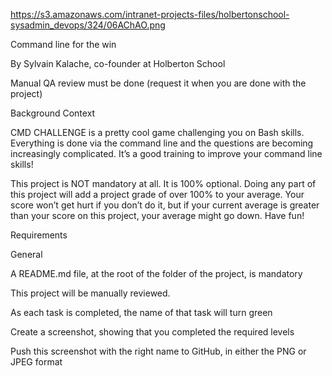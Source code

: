 https://s3.amazonaws.com/intranet-projects-files/holbertonschool-sysadmin_devops/324/06AChAO.png

Command line for the win
 
By Sylvain Kalache, co-founder at Holberton School
 
 Manual QA review must be done (request it when you are done with the project)


 Background Context

CMD CHALLENGE is a pretty cool game challenging you on Bash skills. Everything is done via the command line and the questions are becoming increasingly complicated. It’s a good training to improve your command line skills!


This project is NOT mandatory at all. It is 100% optional. Doing any part of this project will add a project grade of over 100% to your average. Your score won’t get hurt if you don’t do it, but if your current average is greater than your score on this project, your average might go down. Have fun!



Requirements

General

A README.md file, at the root of the folder of the project, is mandatory

This project will be manually reviewed.

As each task is completed, the name of that task will turn green

Create a screenshot, showing that you completed the required levels

Push this screenshot with the right name to GitHub, in either the PNG or JPEG format
